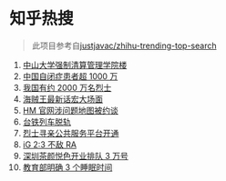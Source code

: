 # 知乎热搜

> 此项目参考自[justjavac/zhihu-trending-top-search](https://github.com/justjavac/zhihu-trending-top-search/blob/main/utils.ts)

<!-- BEGIN -->
  <!-- 最后更新时间:Sat Apr 03 2021 10:14:25 GMT+0000 (Coordinated Universal Time) -->
  1. [中山大学强制清算管理学院楼](https://www.zhihu.com/search?q=中山大学)
1. [中国自闭症患者超 1000 万](https://www.zhihu.com/search?q=自闭症)
1. [我国有约 2000 万名烈士](https://www.zhihu.com/search?q=致敬英烈)
1. [海贼王最新话宏大场面](https://www.zhihu.com/search?q=海贼王)
1. [HM 官网涉问题地图被约谈](https://www.zhihu.com/search?q=hm)
1. [台铁列车脱轨](https://www.zhihu.com/search?q=台铁列车)
1. [烈士寻亲公共服务平台开通](https://www.zhihu.com/search?q=烈士寻亲)
1. [iG 2:3 不敌 RA](https://www.zhihu.com/search?q=ig)
1. [深圳茶颜悦色开业排队 3 万号](https://www.zhihu.com/search?q=茶颜悦色)
1. [教育部明确 3 个睡眠时间](https://www.zhihu.com/search?q=睡眠时间)
  <!-- END -->